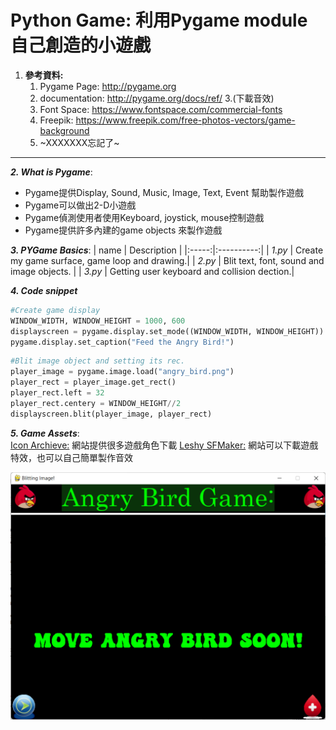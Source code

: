 # Python Game: 利用Pygame module 自己創造的小遊戲
  
1. **參考資料:**
    1. Pygame Page: http://pygame.org
    2. documentation: http://pygame.org/docs/ref/
    3.(下載音效) 
    4. Font Space: https://www.fontspace.com/commercial-fonts
    5. Freepik: https://www.freepik.com/free-photos-vectors/game-background
    6. ~XXXXXXX忘記了~


------

**_2. What is Pygame_**:
  * Pygame提供Display, Sound, Music, Image, Text, Event 幫助製作遊戲
  * Pygame可以做出2-D小遊戲
  * Pygame偵測使用者使用Keyboard, joystick, mouse控制遊戲
  * Pygame提供許多內建的game objects 來製作遊戲

**_3. PYGame Basics_**:
| name | Description |
|:-----:|:----------:|
| _1.py_ | Create my game surface, game loop and drawing.|
| _2.py_ | Blit text, font, sound and image objects.   |
| _3.py_ | Getting user keyboard and collision dection.|

**_4. Code snippet_**
```python
#Create game display
WINDOW_WIDTH, WINDOW_HEIGHT = 1000, 600
displayscreen = pygame.display.set_mode((WINDOW_WIDTH, WINDOW_HEIGHT))
pygame.display.set_caption("Feed the Angry Bird!")

```
```python
#Blit image object and setting its rec.
player_image = pygame.image.load("angry_bird.png")
player_rect = player_image.get_rect()
player_rect.left = 32
player_rect.centery = WINDOW_HEIGHT//2
displayscreen.blit(player_image, player_rect)

```
**_5. Game Assets_**:<br>
[Icon Archieve:](https://iconarchive.com/) 網站提供很多遊戲角色下載
[ Leshy SFMaker:](https://www.leshylabs.com/apps/sfMaker/) 網站可以下載遊戲特效，也可以自己簡單製作音效
    
    
![2.py程式截圖](https://github.com/FANG960311/PYGAME_basics/blob/main/1.png)
